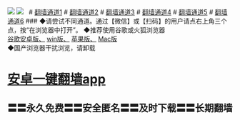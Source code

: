  <tr>
    <td align=center><img src="https://github.com/gyhhx/image-upload/blob/master/%E5%BE%AE%E4%BF%A1%E8%AF%B4%E6%98%8E.jpg" /></td>
 </tr> 
<tr>
  <td align=center><img src="https://github.com/gyhhx/image-upload/blob/master/%E5%BE%AE%E4%BF%A1%E8%AF%B4%E6%98%8E4.jpg" /></td>  
  </tr>
# <a href="https://rawgit.com/onorm/up/master/oGate.htm?from=gy">翻墙通道1</a>
# <a href="https://s3.eu-central-1.amazonaws.com/ogatef/oGate.htm?from=gy">翻墙通道2</a>
# <a href="https://s3.eu-west-2.amazonaws.com/ogatel/oGate.htm?from=gy">翻墙通道3</a>
# <a href="https://s3-ap-southeast-2.amazonaws.com/ogatey/oGate.htm?from=gy">翻墙通道4</a>
# <a href="https://s3.ap-northeast-2.amazonaws.com/ogates/oGate.htm?from=gy">翻墙通道5</a>
# <a href="https://s3.ap-south-1.amazonaws.com/ogatem/oGate.htm?from=gy">翻墙通道6</a>
### ◆请尝试不同通道。通过【微信】或【扫码】的用户请点右上角三个点，按“在浏览器中打开”。
<tr>
    <td align=center>
◆推荐使用谷歌或火狐浏览器<br/>
<a href="https://chrome.cn.uptodown.com/android">谷歌安卓版、</a>
<a href="https://google-chrome.cn.uptodown.com/windows">win版、</a>
<a href="https://chrome.cn.uptodown.com/iphone">苹果版、</a>
<a href="https://google-chrome.cn.uptodown.com/mac">Mac版</a><br/>
◆国产浏览器干扰浏览，请卸载<br/>
</td>
  </tr>


# <a href="https://raw.githubusercontent.com/ogate/up/master/ogate.apk">安卓一键翻墙app</a> 
## 〓〓永久免费〓〓安全匿名〓〓及时下载〓〓长期翻墙

